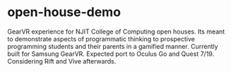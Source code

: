 # open-house-demo
GearVR experience for NJIT College of Computing open houses. Its meant to demonstrate aspects of programmatic thinking to prospective programming students and their parents in a gamified manner. Currently built for Samsung GearVR. Expected port to Oculus Go and Quest 7/19. Considering Rift and Vive afterwards.
